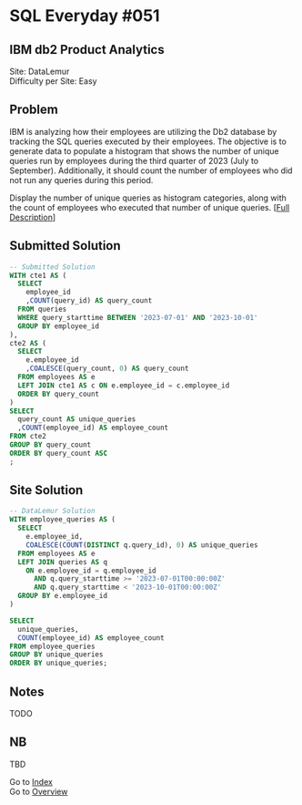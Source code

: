 # SQL Everyday \#051

## IBM db2 Product Analytics

Site: DataLemur\
Difficulty per Site: Easy

## Problem

IBM is analyzing how their employees are utilizing the Db2 database by tracking the SQL queries executed by their employees. The objective is to generate data to populate a histogram that shows the number of unique queries run by employees during the third quarter of 2023 (July to September). Additionally, it should count the number of employees who did not run any queries during this period.

Display the number of unique queries as histogram categories, along with the count of employees who executed that number of unique queries. [[Full Description](https://datalemur.com/questions/sql-ibm-db2-product-analytics)]

## Submitted Solution

```sql
-- Submitted Solution
WITH cte1 AS (
  SELECT 
    employee_id
    ,COUNT(query_id) AS query_count
  FROM queries
  WHERE query_starttime BETWEEN '2023-07-01' AND '2023-10-01'
  GROUP BY employee_id
),
cte2 AS (
  SELECT
    e.employee_id
    ,COALESCE(query_count, 0) AS query_count
  FROM employees AS e
  LEFT JOIN cte1 AS c ON e.employee_id = c.employee_id
  ORDER BY query_count
)
SELECT
  query_count AS unique_queries
  ,COUNT(employee_id) AS employee_count
FROM cte2
GROUP BY query_count
ORDER BY query_count ASC
;
```

## Site Solution

```sql
-- DataLemur Solution 
WITH employee_queries AS (
  SELECT 
    e.employee_id,
    COALESCE(COUNT(DISTINCT q.query_id), 0) AS unique_queries
  FROM employees AS e
  LEFT JOIN queries AS q
    ON e.employee_id = q.employee_id
      AND q.query_starttime >= '2023-07-01T00:00:00Z'
      AND q.query_starttime < '2023-10-01T00:00:00Z'
  GROUP BY e.employee_id
)

SELECT
  unique_queries,
  COUNT(employee_id) AS employee_count
FROM employee_queries
GROUP BY unique_queries
ORDER BY unique_queries;
```

## Notes

TODO

## NB

TBD

Go to [Index](../?tab=readme-ov-file#index)\
Go to [Overview](../?tab=readme-ov-file)
